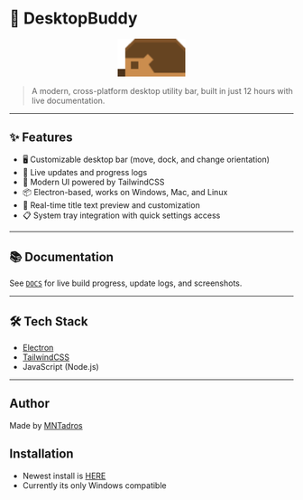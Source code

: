 
# 🚀 DesktopBuddy

<p align="center">
    <img src="assets/hedgehog_body.png" alt="DesktopBuddy Hedgehog" width="120" />
</p>

> A modern, cross-platform desktop utility bar, built in just 12 hours with live documentation.

---

## ✨ Features

- 🖥️ Customizable desktop bar (move, dock, and change orientation)
- 🔄 Live updates and progress logs
- 🎨 Modern UI powered by TailwindCSS
- 📦 Electron-based, works on Windows, Mac, and Linux
- 🔧 Real-time title text preview and customization
- 📋 System tray integration with quick settings access

---

## 📚 Documentation

See [`DOCS`](https://mntadros.github.io/DesktopBuddy/DOCS/) for live build progress, update logs, and screenshots.

---

## 🛠️ Tech Stack

- [Electron](https://www.electronjs.org/)
- [TailwindCSS](https://tailwindcss.com/)
- JavaScript (Node.js)

---

## Author

Made by [MNTadros](https://github.com/MNTadros)


## Installation

- Newest install is [HERE](https://mntadros.github.io/DesktopBuddy/prod/DesktopBuddy.exe)
- Currently its only Windows compatible